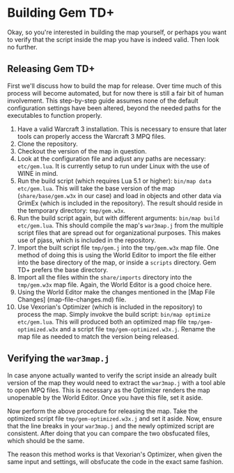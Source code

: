 # Building Gem TD+

Okay, so you're interested in building the map yourself, or perhaps you want
to verify that the script inside the map you have is indeed valid.  Then look
no further.

## Releasing Gem TD+

First we'll discuss how to build the map for release.  Over time much of this
process will become automated, but for now there is still a fair bit of human
involvement.  This step-by-step guide assumes none of the default
configuration settings have been altered, beyond the needed paths for the
executables to function properly. 

01. Have a valid Warcraft 3 installation.  This is necessary to ensure that
    later tools can properly access the Warcraft 3 MPQ files.
02. Clone the repository.
03. Checkout the version of the map in question.
04. Look at the configuration file and adjust any paths are necessary:
    `etc/gem.lua`.  It is currently setup to run under Linux with the use of
    WINE in mind.
05. Run the build script (which requires Lua 5.1 or higher): `bin/map data
    etc/gem.lua`.  This will take the base version of the map
    (`share/base/gem.w3x` in our case) and load in objects and other data via
    GrimEx (which is included in the repository).  The result should reside in
    the temporary directory: `tmp/gem.w3x`.
06. Run the build script again, but with different arguments: `bin/map build
    etc/gem.lua`.  This should compile the map's `war3map.j` from the multiple
    script files that are spread out for organizational purposes.  This makes
    use of pjass, which is included in the repository.
07. Import the built script file `tmp/gem.j` into the `tmp/gem.w3x` map
    file.  One method of doing this is using the World Editor to import the
    file either into the base directory of the map, or inside a `scripts`
    directory.  Gem TD+ prefers the base directory.
08. Import all the files within the `share/imports` directory into the
    `tmp/gem.w3x` map file.  Again, the World Editor is a good choice here.
09. Using the World Editor make the changes mentioned in the [Map File
    Changes] (map-file-changes.md) file. 
10. Use Vexorian's Optimizer (which is included in the repository) to process
    the map.  Simply invokve the build script: `bin/map optimize etc/gem.lua`.
    This will produced both an optimized map file `tmp/gem-optimized.w3x` and
    a script file `tmp/gem-optimized.w3x.j`.  Rename the map file as needed to
    match the version being released.

## Verifying the `war3map.j`

In case anyone actually wanted to verify the script inside an already built
version of the map they would need to extract the `war3map.j` with a tool able
to open MPQ files.  This is necessary as the Optimizer renders the map
unopenable by the World Editor.  Once you have this file, set it aside.

Now perform the above procedure for releasing the map.  Take the optimized script file `tmp/gem-optimized.w3x.j` and set it aside.  Now, ensure that the line breaks in your `war3map.j` and the newly optimized script are consistent.
After doing that you can compare the two obsfucated files, which should be the
same.

The reason this method works is that Vexorian's Optimizer, when given the same
input and settings, will obsfucate the code in the exact same fashion.
